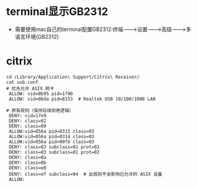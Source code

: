 # terminal显示GB2312

- 需要使用mac自己的terminal配置GB2312:终端--->设置--->高级--->多语言环境(GB2312)


# citrix
```
cd /Library/Application\ Support/Citrix\ Receiver/
cat usb.conf
# 优先允许 ASIX 网卡
 ALLOW: vid=0b95 pid=1790
 ALLOW: vid=0bda pid=8153  # Realtek USB 10/100/1000 LAN

# 原有规则（保持后续拒绝逻辑）
 DENY: vid=17e9
 DENY: class=02
 DENY: class=09
 ALLOW:vid=056a pid=0315 class=03
 ALLOW:vid=056a pid=0314 class=03
 ALLOW:vid=056a pid=00fb class=03
 DENY: class=03 subclass=01 prot=01
 DENY: class=03 subclass=01 prot=02
 DENY: class=0a
 DENY: class=0b
 DENY: class=e0
 DENY: class=ef subclass=04  # 此规则不会影响已允许的 ASIX 设备
 ALLOW:

```

